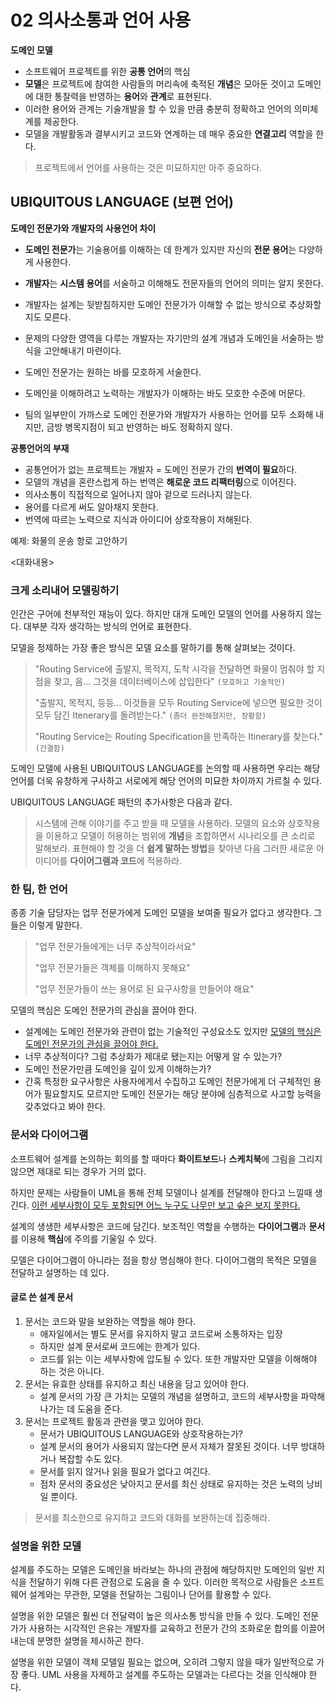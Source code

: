 # 02 의사소통과 언어 사용

**도메인 모델**

- 소프트웨어 프로젝트를 위한 **공통 언어**의 핵심
- **모델**은 프로젝트에 참여한 사람들의 머리속에 축적된 **개념**은 모아둔 것이고 도메인에 대한 통찰력을 반영하는 **용어**와 **관계**로 표현된다.
- 이러한 용어와 관계는 기술개발을 할 수 있을 만큼 충분히 정확하고 언어의 의미체계를 제공한다.
- 모델을 개발활동과 결부시키고 코드와 연계하는 데 매우 중요한 **연결고리** 역할을 한다.



> 프로젝트에서 언어를 사용하는 것은 미묘하지만 아주 중요하다.



## UBIQUITOUS LANGUAGE (보편 언어)



**도메인 전문가와 개발자의 사용언어 차이**

* **도메인 전문가**는 기술용어를 이해하는 데 한계가 있지만 자신의 **전문 용어**는 다양하게 사용한다.
* **개발자**는 **시스템 용어**를 서술하고 이해해도 전문자들의 언어의 의미는 알지 못한다.
* 개발자는 설계는 뒷받침하지만 도메인 전문가가 이해할 수 없는 방식으로 추상화할지도 모른다.
* 문제의 다양한 영역을 다루는 개발자는 자기만의 설계 개념과 도메인을 서술하는 방식을 고안해내기 마련이다.

* 도메인 전문가는 원하는 바를 모호하게 서술한다.
* 도메인을 이해하려고 노력하는 개발자가 이해하는 바도 모호한 수준에 머문다.
* 팀의 일부만이 가까스로 도메인 전문가와 개발자가 사용하는 언어를 모두 소화해 내지만, 금방 병목지점이 되고 반영하는 바도 정확하지 않다.



**공통언어의 부재**

* 공통언어가 없는 프로젝트는 개발자 = 도메인 전문가 간의 **번역이 필요**하다.
* 모델의 개념을 혼란스럽게 하는 번역은 **해로운 코드 리팩터링**으로 이어진다.
* 의사소통이 직접적으로 일어나지 않아 겉으로 드러나지 않는다.
* 용어를 다르게 써도 알아채지 못한다.
* 번역에 따르는 노력으로 지식과 아이디어 상호작용이 저해된다.



예제: 화물의 운송 항로 고안하기

<대화내용>



### 크게 소리내어 모델링하기

인간은 구어에 천부적인 재능이 있다. 하지만 대개 도메인 모델의 언어를 사용하지 않는다. 대부분 각자 생각하는 방식의 언어로 표현한다.



모델을 정제하는 가장 좋은 방식은 모델 요소를 말하기를 통해 살펴보는 것이다.

>"Routing Service에 출발지, 목적지, 도착 시각을 전달하면 화물이 멈춰야 할 지점을 찾고, 음... 그것을 데이터베이스에 삽입한다" `(모호하고 기술적인)`
>
>"출발지, 목적지, 등등... 이것들을 모두 Routing Service에 넣으면 필요한 것이 모두 담긴 Itenerary를 돌려받는다." `(좀더 완전해졌지만, 장황함)`
>
>"Routing Service는 Routing Specification을 만족하는 Itinerary를 찾는다." `(간결함)`



도메인 모델에 사용된 UBIQUITOUS LANGUAGE를 논의할 때 사용하면 우리는 해당 언어를 더욱 유창하게 구사하고 서로에게 해당 언어의 미묘한 차이까지 가르칠 수 있다.

UBIQUITOUS LANGUAGE 패턴의 추가사항은 다음과 같다.

> 시스템에 관해 이야기를 주고 받을 때 모델을 사용하라. 모델의 요소와 상호작용을 이용하고 모델이 허용하는 범위에 **개념**을 조합하면서 시나리오를 큰 소리로 말해보라. 표현해야 할 것을 더 **쉽게 말하는 방법**을 찾아낸 다음 그러한 새로운 아이디어를 **다이어그램과 코드**에 적용하라.



### 한 팀, 한 언어

종종 기술 담당자는 업무 전문가에게 도메인 모델을 보여줄 필요가 없다고 생각한다. 그들은 이렇게 말한다.

> "업무 전문가들에게는 너무 추상적이라서요"
>
> "업무 전문가들은 객체를 이해하지 못해요"
>
> "업무 전문가들이 쓰는 용어로 된 요구사항을 만들어야 해요"



모델의 핵심은 도메인 전문가의 관심을 끌어야 한다.

* 설계에는 도메인 전문가와 관련이 없는 기술적인 구성요소도 있지만 <u>모델의 핵심은 도메인 전문가의 관심을 끌어야 한다.</u> 
* 너무 추상적이다? 그럼 추상화가 제대로 됐는지는 어떻게 알 수 있는가? 
* 도메인 전문가만큼 도메인을 깊이 있게 이해하는가? 
* 간혹 특정한 요구사항은 사용자에게서 수집하고 도메인 전문가에게 더 구체적인 용어가 필요할지도 모르지만 도메인 전문가는 해당 분야에 심층적으로 사고할 능력을 갖추었다고 봐야 한다. 



### 문서와 다이어그램

소프트웨어 설계를 논의하는 회의를 할 때마다 **화이트보드**나 **스케치북**에 그림을 그리지 않으면 제대로 되는 경우가 거의 없다.

하지만 문제는 사람들이 UML을 통해 전체 모델이나 설계를 전달해야 한다고 느낄때 생긴다. <u>이런 세부사항이 모두 포함되면 어느 누구도 나무만 보고 숲은 보지 못한다.</u>

설계의 생생한 세부사항은 코드에 담긴다. 보조적인 역할을 수행하는 **다이어그램**과 **문서**를 이용해 **핵심**에 주의를 기울일 수 있다. 

모델은 다이어그램이 아니라는 점을 항상 명심해야 한다. 다이어그램의 목적은 모델을 전달하고 설명하는 데 있다.



#### 글로 쓴 설계 문서

1. 문서는 코드와 말을 보완하는 역할을 해야 한다.
    * 애자일에서는 별도 문서를 유지하지 말고 코드로써 소통하자는 입장
    * 하지만 설계 문서로써 코드에는 한계가 있다.
    * 코드를 읽는 이는 세부사항에 압도될 수 있다. 또한 개발자만 모델을 이해해야 하는 것은 아니다.
2. 문서는 유효한 상태를 유지하고 최신 내용을 담고 있어야 한다.
    * 설계 문서의 가장 큰 가치는 모델의 개념을 설명하고, 코드의 세부사항을 파악해 나가는 데 도움을 준다.
3. 문서는 프로젝트 활동과 관련을 맺고 있어야 한다.
    * 문서가 UBIQUITOUS LANGUAGE와 상호작용하는가?
    * 설계 문서의 용어가 사용되지 않는다면 문서 자체가 잘못된 것이다. 너무 방대하거나 복잡할 수도 있다. 
    * 문서를 읽지 않거나 읽을 필요가 없다고 여긴다.
    * 점차 문서의 중요성은 낮아지고 문서를 최신 상태로 유지하는 것은 노력의 낭비일 뿐이다.



> 문서를 최소한으로 유지하고 코드와 대화를 보완하는데 집중해라.



### 설명을 위한 모델

설계를 주도하는 모델은 도메인을 바라보는 하나의 관점에 해당하지만 도메인의 일반 지식을 전달하기 위해 다른 관점으로 도움을 줄 수 있다. 이러한 목적으로 사람들은 소프트웨어 설계와는 무관한, 모델을 전달하는 그림이나 단어를 활용할 수 있다.

설명을 위한 모델은 훨씬 더 전달력이 높은 의사소통 방식을 만들 수 있다. 도메인 전문가가 사용하는 시각적인 은유는 개발자를 교육하고 전문가 간의 조화로운 합의를 이끌어 내는데 분명한 설명을 제시하곤 한다.

설명을 위한 모델이 객체 모델일 필요는 없으며, 오히려 그렇지 않을 때가 일반적으로 가장 좋다. UML 사용을 자제하고 설계를 주도하는 모델과는 다르다는 것을 인식해야 한다.
